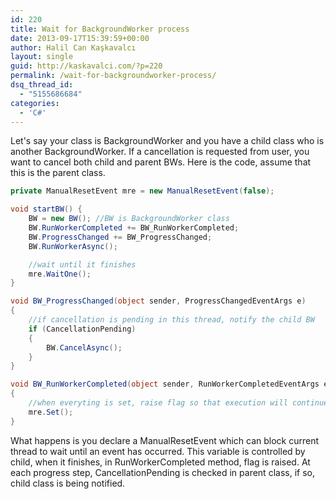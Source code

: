 ```yaml
---
id: 220
title: Wait for BackgroundWorker process
date: 2013-09-17T15:39:59+00:00
author: Halil Can Kaşkavalcı
layout: single
guid: http://kaskavalci.com/?p=220
permalink: /wait-for-backgroundworker-process/
dsq_thread_id:
  - "5155686684"
categories:
  - 'C#'
---
```

Let's say your class is BackgroundWorker and you have a child class who is another BackgroundWorker. If a cancellation is requested from user, you want to cancel both child and parent BWs. Here is the code, assume that this is the parent class.

```csharp
private ManualResetEvent mre = new ManualResetEvent(false);

void startBW() {
	BW = new BW(); //BW is BackgroundWorker class
	BW.RunWorkerCompleted += BW_RunWorkerCompleted;
	BW.ProgressChanged += BW_ProgressChanged;
	BW.RunWorkerAsync();

	//wait until it finishes
	mre.WaitOne();
}

void BW_ProgressChanged(object sender, ProgressChangedEventArgs e)
{
	//if cancellation is pending in this thread, notify the child BW
	if (CancellationPending)
	{
		BW.CancelAsync();
	}
}

void BW_RunWorkerCompleted(object sender, RunWorkerCompletedEventArgs e)
{
	//when everyting is set, raise flag so that execution will continue.
	mre.Set();
}
```

What happens is you declare a ManualResetEvent which can block current thread to wait until an event has occurred. This variable is controlled by child, when it finishes, in RunWorkerCompleted method, flag is raised. At each progress step, CancellationPending is checked in parent class, if so, child class is being notified.

